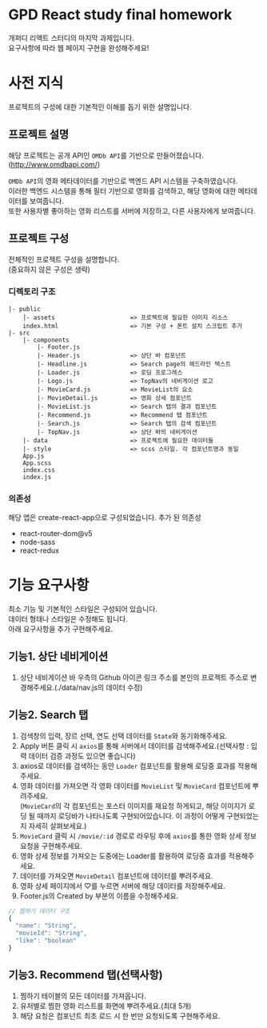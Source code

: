 # GPD React study final homework
개퍼디 리액트 스터디의 마지막 과제입니다.   
요구사항에 따라 웹 페이지 구현을 완성해주세요!

# 사전 지식
프로젝트의 구성에 대한 기본적인 이해를 돕기 위한 설명입니다.   

## 프로젝트 설명
해당 프로젝트는 공개 API인 `OMDb API`를 기반으로 만들어졌습니다.   
(http://www.omdbapi.com/)

`OMDb API`의 영화 메타데이터를 기반으로 백엔드 API 시스템을 구축하였습니다.   
이러한 백엔드 시스템을 통해 필터 기반으로 영화를 검색하고, 해당 영화에 대한 메타데이터를 보여줍니다.   
또한 사용자별 좋아하는 영화 리스트를 서버에 저장하고, 다른 사용자에게 보여줍니다.

## 프로젝트 구성
전체적인 프로젝트 구성을 설명합니다.   
(중요하지 않은 구성은 생략)

### 디렉토리 구조
```
|- public   
    |- assets                     => 프로젝트에 필요한 이미지 리소스   
    index.html                    => 기본 구성 + 폰트 설치 스크립트 추가   
|- src   
    |- components   
        |- Footer.js   
        |- Header.js              => 상단 바 컴포넌트   
        |- Headline.js            => Search page의 헤드라인 텍스트   
        |- Loader.js              => 로딩 프로그레스   
        |- Logo.js                => TopNav의 네비게이션 로고   
        |- MovieCard.js           => MovieList의 요소   
        |- MovieDetail.js         => 영화 상세 컴포넌트   
        |- MovieList.js           => Search 탭의 결과 컴포넌트   
        |- Recommend.js           => Recommend 탭 컴포넌트
        |- Search.js              => Search 탭의 검색 컴포넌트   
        |- TopNav.js              => 상단 바의 네비게이션   
    |- data                       => 프로젝트에 필요한 데이터들   
    |- style                      => scss 스타일. 각 컴포넌트명과 동일   
    App.js   
    App.scss   
    index.css   
    index.js   
```

### 의존성
해당 앱은 create-react-app으로 구성되었습니다.
추가 된 의존성
- react-router-dom@v5
- node-sass
- react-redux

# 기능 요구사항
최소 기능 및 기본적인 스타일은 구성되어 있습니다.    
데이터 형태나 스타일은 수정해도 됩니다.    
아래 요구사항을 추가 구현해주세요.

## 기능1. 상단 네비게이션
1. 상단 네비게이션 바 우측의 Github 아이콘 링크 주소를 본인의 프로젝트 주소로 변경해주세요.(./data/nav.js의 데이터 수정)

## 기능2. Search 탭
1. 검색창의 입력, 장르 선택, 연도 선택 데이터를 `State`와 동기화해주세요.
2. Apply 버튼 클릭 시 `axios`를 통해 서버에서 데이터를 검색해주세요.(선택사항 : 입력 데이터 검증 과정도 있으면 좋습니다)
3. axios로 데이터를 검색하는 동안 `Loader` 컴포넌트를 활용해 로딩중 효과를 적용해주세요.
4. 영화 데이터를 가져오면 각 영화 데이터를 `MovieList` 및 `MovieCard` 컴포넌트에 뿌려주세요.    
    (`MovieCard`의 각 컴포넌트는 포스터 이미지를 재요청 하게되고, 해당 이미지가 로딩 될 때까지 로딩바가 나타나도록 구현되어있습니다. 이 과정이 어떻게 구현되었는지 자세히 살펴보세요.)
5. `MovieCard` 클릭 시 `/movie/:id` 경로로 라우팅 후에 `axios`를 통한 영화 상세 정보 요청을 구현해주세요.
6. 영화 상세 정보를 가져오는 도중에는 Loader를 활용하여 로딩중 효과를 적용해주세요.
7. 데이터를 가져오면 `MovieDetail` 컴포넌트에 데이터를 뿌려주세요.
8. 영화 상세 페이지에서 ♡를 누르면 서버에 해당 데이터를 저장해주세요.
9. Footer.js의 Created by 부분의 이름을 수정해주세요.

```javascript
// 찜하기 데이터 구조
{
  "name": "String",
  "movieId": "String",
  "like": "boolean"
}
```

## 기능3. Recommend 탭(선택사항)
1. 찜하기 테이블의 모든 데이터를 가져옵니다.
2. 유저별로 찜한 영화 리스트를 화면에 뿌려주세요.(최대 5개)
3. 해당 요청은 컴포넌트 최초 로드 시 한 번만 요청되도록 구현해주세요.